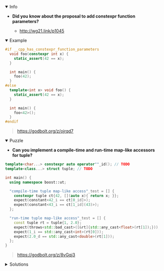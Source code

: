 <details open><summary>Info</summary><p>

* **Did you know about the proposal to add constexpr function parameters?**

  * http://wg21.link/p1045

</p></details><details open><summary>Example</summary><p>

```cpp
#if __cpp_has_constexpr_function_parameters
  void foo(constexpr int x) {
    static_assert(42 == x);
  }

  int main() {
    foo(42);
  }
#else
  template<int x> void foo() {
    static_assert(42 == x);
  }

  int main() {
    foo<42>();
  }
#endif
```

> https://godbolt.org/z/ojrqd7

</p></details><details open><summary>Puzzle</summary><p>

* **Can you implement a compile-time and run-time map-like accessors for tuple?**

```cpp
template<char...> constexpr auto operator""_id(); // TODO
template<class...> struct tuple; // TODO

int main() {
  using namespace boost::ut;

  "compile-time tuple map-like access"_test = [] {
    constexpr tuple ct{42, [](auto x){ return x; }};
    expect(constant<42_i == ct[0_id]>);
    expect(constant<43_i == ct[1_id](43)>);
  };

  "run-time tuple map-like access"_test = [] {
    const tuple rt = tuple{1, 2.0};
    expect(throws<std::bad_cast>([&rt]{std::any_cast<float>(rt[1]);}));
    expect(1_i == std::any_cast<int>(rt[0]));
    expect(2.0_d == std::any_cast<double>(rt[1]));
  };
}
```

> https://godbolt.org/z/8vGqj3

</p></details><details><summary>Solutions</summary><p>

</p></details>
